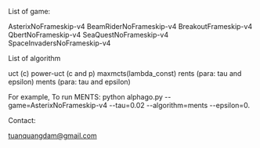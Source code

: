 List of game:

AsterixNoFrameskip-v4
BeamRiderNoFrameskip-v4
BreakoutFrameskip-v4
QbertNoFrameskip-v4
SeaQuestNoFrameskip-v4
SpaceInvadersNoFrameskip-v4

List of algorithm

uct (c)
power-uct (c and p)
maxmcts(lambda_const)
rents (para: tau and epsilon)
ments (para: tau and epsilon)

For example, To run MENTS:
python alphago.py --game=AsterixNoFrameskip-v4 --tau=0.02 --algorithm=ments --epsilon=0.

Contact:

tuanquangdam@gmail.com